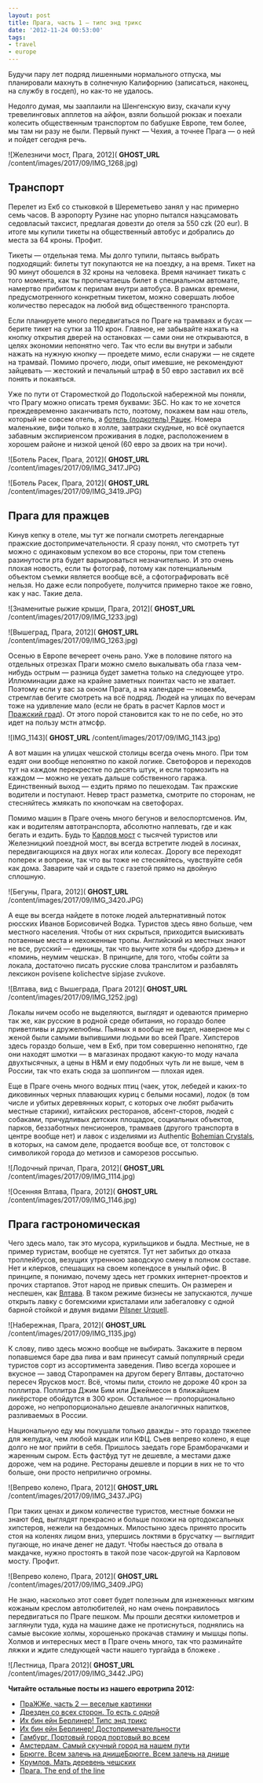 ```yaml
---
layout: post
title: Прага, часть 1 — типс энд трикс
date: '2012-11-24 00:53:00'
tags:
- travel
- europe
---
```


Будучи пару лет подряд лишенными нормального отпуска, мы планировали махнуть в солнечную Калифорнию (записаться, наконец, на службу в госдеп), но как-то не удалось.

Недолго думая, мы зааплаили на Шенгенскую визу, скачали кучу тревелинговых апплетов на айфон, взяли большой рюкзак и поехали колесить общественным транспортом по бабушке Европе, тем более, мы там ни разу не были. Первый пункт — Чехия, а точнее Прага — о ней и пойдет сегодня речь.

![Железничи мост, Прага, 2012]( __GHOST_URL__ /content/images/2017/09/IMG_1268.jpg)

## Транспорт

Перелет из Екб со стыковкой в Шереметьево занял у нас примерно семь часов. В аэропорту Рузине нас упорно пытался наэцсамовать седовласый таксист, предлагая довезти до отеля за 550 czk (20 eur). В итоге мы купили тикеты на общественный автобус и добрались до места за 64 кроны. Профит.

Тикеты — отдельная тема. Мы долго тупили, пытаясь выбрать подходящий: билеты тут покупаются не на поездку, а на время. Тикет на 90 минут обошелся в 32 кроны на человека. Время начинает тикать с того момента, как ты пропечатаешь билет в специальном автомате, намертво прибитом к перилам внутри автобуса. В рамках времени, предусмотренного конкретным тикетом, можно совершать любое количество пересадок на любой вид общественного транспорта.

Если планируете много передвигаться по Праге на трамваях и бусах — берите тикет на сутки за 110 крон. Главное, не забывайте нажать на кнопку открытия дверей на остановках — сами они не открываются, в целях экономии непонятно чего. Так что если вы внутри и забыли нажать на нужную кнопку — проедете мимо, если снаружи — не сядете на трамвай. Помимо прочего, люди, опыт имевшие, не рекомендуют зайцевать — жестокий и печальный штраф в 50 евро заставил их всё понять и покаяться.

Уже по пути от Староместкой до Подольской набережной мы поняли, что Прагу можно описать тремя буквами: ЗБС. Но как то не хочется преждевременно заканчивать псто, поэтому, покажем вам наш отель, который не совсем отель, а [ботель (лодкотель) Рацек](http://www.booking.com/hotel/cz/racek.ru.html?aid=315714;label=hotel-77006-cz-dOo0qJ8mStXIUiBMmOQ*jgS1387707716:pl:ta:p1:p2:ac:ap1t1:neg;ws=&gclid=CNeqtJWe5rMCFUpb3godFDMAnw). Номера маленькие, вифи только в холле, завтраки скудные, но всё окупается забавным экспириенсом проживания в лодке, расположением в хорошем районе и низкой ценой (60 евро за двоих на три ночи).

![Ботель Расек, Прага, 2012]( __GHOST_URL__ /content/images/2017/09/IMG_3417.JPG)

![Ботель Расек, Прага, 2012]( __GHOST_URL__ /content/images/2017/09/IMG_3419.JPG)

## Прага для пражцев

Кинув кепку в отеле, мы тут же погнали смотреть легендарные пражские достопримечательности. Я сразу понял, что смотреть тут можно с одинаковым успехом во все стороны, при том степень разинутости рта будет варьироваться незначительно. И это очень плохая новость, если ты фотограф, потому как потенциальным объектом съемки является вообще всё, а сфотографировать всё нельзя. Но даже если попробуете, получится примерно такое же говно, как у нас. Такие дела.

![Знаменитые рыжие крыши, Прага, 2012]( __GHOST_URL__ /content/images/2017/09/IMG_1233.jpg)

![Вышеград, Прага, 2012]( __GHOST_URL__ /content/images/2017/09/IMG_1263.jpg)

Осенью в Европе вечереет очень рано. Уже в половине пятого на отдельных отрезках Праги можно смело выкалывать оба глаза чем-нибудь острым — разница будет заметна только на следующее утро. Иллюминации даже на крайне заметных поинтах часто не хватает. Поэтому если у вас за окном Прага, а на календаре — новемба, стремглав бегите смотреть на всё подряд. Людей на улицах по вечерам тоже на удивление мало (если не брать в расчет Карлов мост и [Пражский град](http://en.wikipedia.org/wiki/Prague_Castle)). От этого порой становится как то не по себе, но это идет на пользу мстн атмсфр.

![IMG_1143]( __GHOST_URL__ /content/images/2017/09/IMG_1143.jpg)

А вот машин на улицах чешской столицы всегда очень много. При том ездят они вообще непонятно по какой логике. Светофоров и переходов тут на каждом перекрестке по десять штук, и если тормозить на каждом — можно не уехать дальше собственного гаража. Единственный выход — ездить прямо по пешеходам. Так пражские водители и поступают. Невер траст разметка, смотрите по сторонам, не стесняйтесь жмякать по кнопочкам на светофорах.

Помимо машин в Праге очень много бегунов и велоспортсменов. Им, как и водителям автотранспорта, абсолютно наплевать, где и как бегать и ездить. Будь то [Карлов мост](http://en.wikipedia.org/wiki/Charles_Bridge) с тысячей туристов или Железницкий поездной мост, вы всегда встретите людей в лосинах, передвигающихся на двух ногах или колесах. Дорогу все переходят поперек и вопреки, так что вы тоже не стесняйтесь, чувствуйте себя как дома. Заварите чай и сядьте с газетой прямо на двойную сплошную.

![Бегуны, Прага, 2012]( __GHOST_URL__ /content/images/2017/09/IMG_3420.JPG)

А еще вы всегда найдете в потоке людей альтернативный поток рюсских Иванов Борисовичей Водка. Туристов здесь явно больше, чем местного населения. Чтобы от них скрыться, приходится выискивать потаенные места и нехоженные тропы. Английский из местных знают не все, русский — единицы, так что выучите хотя бы «добрэ дзень» и «поминь, неумим чешска». В принципе, для того, чтобы сойти за локала, достаточно писать русские слова транслитом и разбавлять лексикон povisene kolichectve sipjase zvukove.

![Влтава, вид с Вышеграда, Прага 2012]( __GHOST_URL__ /content/images/2017/09/IMG_1252.jpg)

Локалы ничем особо не выделяются, выглядят и одеваются примерно так же, как русские в родной среде обитания, но гораздо более приветливы и дружелюбны. Пьяных я вообще не видел, наверное мы с женой были самыми выпившими людьми во всей Праге. Хипстеров здесь гораздо больше, чем в Екб, при том совершенно непонятно, где они находят шмотки — в магазинах продают какую-то моду начала двухтысячных, а цены в H&M и ему подобных чуть ли не выше, чем в России, так что ехать сюда за шоппингом — плохая идея.

Еще в Праге очень много водных птиц (чаек, уток, лебедей и каких-то диковинных черных плавающих куриц с белыми носами), лодок (в том числе и убитых деревянных корыт, с которых оче любят рыбачить местные старики), китайских ресторанов, абсент-сторов, людей с собаками, причудливых детских площадок, социальных объектов, парков, беззаботных пенсионеров, трамваев (другого транспорта в центре вообще нет) и лавок с изделиями из Authentic [Bohemian Crystals](http://en.wikipedia.org/wiki/Bohemian_glass), в которых, на самом деле, продается вообще все, от толстовок с символикой города до метизов и саморезов россыпью.

![Лодочный причал, Прага, 2012]( __GHOST_URL__ /content/images/2017/09/IMG_1114.jpg)

![Осенняя Влтава, Прага, 2012]( __GHOST_URL__ /content/images/2017/09/IMG_1146.jpg)

## Прага гастрономическая

Чего здесь мало, так это мусора, курильщиков и быдла. Местные, не в пример туристам, вообще не суетятся. Тут нет забитых до отказа троллейбусов, везущих утреннюю заводскую смену в полном составе. Нет и клерков, спешащих на своем копендосе в унылый офис. В принципе, я понимаю, почему здесь нет громких интернет-проектов и прочих стартапов. Этот народ не привык спешить. Он размерен и неспешен, как [Влтава](http://en.wikipedia.org/wiki/Vltava). В таком режиме бизнесы не запускаются, лучше открыть лавку с богемскими кристалами или забегаловку с одной барной стойкой и двумя видами [Pilsner Urquell](http://ru.wikipedia.org/wiki/Pilsner_Urquell).

![Набережная, Прага, 2012]( __GHOST_URL__ /content/images/2017/09/IMG_1135.jpg)

К слову, пиво здесь можно вообще не выбирать. Закажите в первом попавшемся баре два пива и вам принесут самый популярный среди туристов сорт из ассортимента заведения. Пиво всегда хорошее и вкусное — завод Старопрамен на другом берегу Влтавы, достаточно пересеч Ярусков мост. Всё, чтомы пили, стоило не дороже 40 крон за поллитра. Поллитра Джим Бим или Джеймесон в ближайшем ликёрсторе обойдутся в 300 крон. Остальное — пропорционально дороже, но непропорционально дешевле аналогичных напитков, разливаемых в России.

Национальную еду мы покушали только дважды – это гораздо тяжелее для желудка, чем любой макдак или КФЦ. Съев вепрево колено, я еще долго не мог прийти в себя. Пришлось заедать горе Брамборачками и жаренным сыром. Есть фастфуд тут не дешевле, а местами даже дороже, чем на родине. Рестораны дешевле и порции в них не то что больше, они просто неприлично огромны.

![Вепрево колено, Прага, 2012]( __GHOST_URL__ /content/images/2017/09/IMG_3437.JPG)

При таких ценах и диком количестве туристов, местные бомжи не знают бед, выглядят прекрасно и больше похожи на ортодоксальных хипстеров, нежели на бездомных. Милостыню здесь принято просить стоя на коленях лицом вниз, упершись локтями в брусчатку — выглядит пугающе, но иначе денег не дадут. Чтобы наесться до отвала в макдачке, нужно простоять в такой позе часок-другой на Карловом мосту. Профит.

![Вепрево колено, Прага, 2012]( __GHOST_URL__ /content/images/2017/09/IMG_3409.JPG)

Не знаю, насколько этот совет будет полезным для изнеженных мягким кожаным креслом автолюбителей, но нам очень понравилось передвигаться по Праге пешком. Мы прошли десятки километров и заглянули туда, куда на машине даже не протиснуться, поднялись на самые высокие холмы, хорошенько прокачав стамину и мышцы попы. Холмов и интересных мест в Праге очень много, так что разминайте ляжки и ждите следующей части нашего тургайда в бложеке&nbsp;.

![Лестница, Прага 2012]( __GHOST_URL__ /content/images/2017/09/IMG_3442.JPG)

**Читайте остальные посты из нашего евротрипа 2012:**

- [ПраЖЖе, часть 2 — веселые картинки](http://shouldgo.ru/prague-sights/ "ПраЖЖе, часть 2 — веселые картинки")
- [Дрезден со всех сторон. То есть с одной](http://shouldgo.ru/dresden-dolls/ "Дрезден со всех сторон. То есть с одной")
- [Их бин ейн Берлинер! Типс энд трикс](http://shouldgo.ru/berlin-tt/ "Их бин ейн Берлинер! Типс энд трикс")
- [Их бин ейн Берлинер! Достопримечательности](http://shouldgo.ru/berlin-sights/ "Их бин ейн Берлинер! Достопримечательности")
- [Гамбург. Портовый город портовый во всем](http://shouldgo.ru/hamburg-ers/ "Гамбург. Портовый город портовый во всем")
- [Амстердам. Самый скучный город на нашем пути](http://shouldgo.ru/amsterdamster/ "Амстердам. Самый скучный город на нашем пути")
- [Брюгге. Всем залечь на днищеБрюгге. Всем залечь на днище](http://shouldgo.ru/in-bruges/ "Брюгге. Всем залечь на днище")
- [Крумлов. Мать деревень чешских](http://shouldgo.ru/cesky-krumlov/)
- [Прага. The end of the line](http://shouldgo.ru/praga-the-end/ "Прага. The end of the line")
<!--kg-card-end: markdown-->